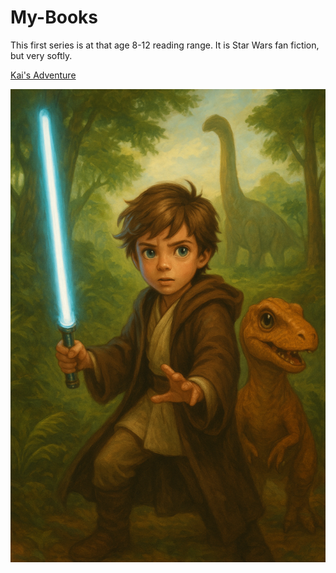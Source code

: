 # My-Books

This first series is at that age 8-12 reading range. It is Star Wars fan fiction, but very softly. 

[Kai's Adventure](https://github.com/tbiens/My-Books/raw/refs/heads/main/kai_adventures.epub)

![Kai's Adventure](https://github.com/tbiens/My-Books/blob/main/book1cover.png?raw=true)



